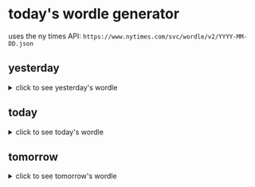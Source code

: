# today's wordle generator

uses the ny times API: `https://www.nytimes.com/svc/wordle/v2/YYYY-MM-DD.json`

## yesterday

<details>
    <summary>click to see yesterday's wordle</summary>

    assay

</details>

## today

<details>
    <summary>click to see today's wordle</summary>

    frill

</details>

## tomorrow

<details>
    <summary>click to see tomorrow's wordle</summary>

    banjo

</details>
